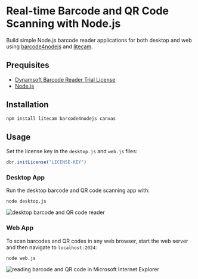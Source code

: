 # Real-time Barcode and QR Code Scanning with Node.js
Build simple Node.js barcode reader applications for both desktop and web using [barcode4nodejs](https://www.npmjs.com/package/barcode4nodejs) and [litecam](https://www.npmjs.com/package/litecam).


## Prequisites
- [Dynamsoft Barcode Reader Trial License](https://www.dynamsoft.com/customer/license/trialLicense/?product=dcv&package=cross-platform)
- [Node.js](https://nodejs.org/en/download/)

## Installation

```bash
npm install litecam barcode4nodejs canvas
```

## Usage
Set the license key in the `desktop.js` and `web.js` files:

```js
dbr.initLicense("LICENSE-KEY")
```

### Desktop App
Run the desktop barcode and QR code scanning app with:

```
node desktop.js
```

![desktop barcode and QR code reader](https://www.dynamsoft.com/codepool/img/2025/01/nodejs-multi-barcode-scanner.png)

### Web App
To scan barcodes and QR codes in any web browser, start the web server and then navigate to `localhost:2024`:

```
node web.js
```

![reading barcode and QR code in Microsoft Internet Explorer](https://www.dynamsoft.com/codepool/img/2025/01/nodejs-multi-barcode-scanner-web.jpg)

